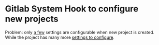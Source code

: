 # Gitlab System Hook to configure new projects

Problem: only [a few][2] settings are configurable when new project is created. While the project has many more [settings to configure][1].

[1]: https://docs.gitlab.com/ce/user/project/settings/
[2]: https://gitlab.com/gitlab-org/omnibus-gitlab/blob/11.10.1+ce.0/files/gitlab-config-template/gitlab.rb.template#L65-71
